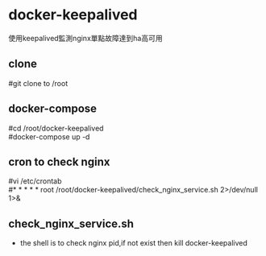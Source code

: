# docker-keepalived
使用keepalived監測nginx單點故障達到ha高可用

## clone
#git clone to /root

## docker-compose
#cd /root/docker-keepalived  
#docker-compose up -d  

## cron to check nginx
#vi /etc/crontab  
#* * * * * root /root/docker-keepalived/check_nginx_service.sh 2>/dev/null 1>&

## check_nginx_service.sh
+ the shell is to check nginx pid,if not exist then kill docker-keepalived
